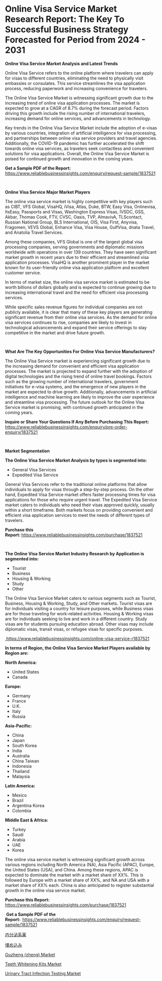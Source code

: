 <p><h1>Online Visa Service Market Research Report: The Key To Successful Business Strategy Forecasted for Period from 2024 - 2031</h1></p><p><strong>Online Visa Service Market Analysis and Latest Trends</strong></p>
<p><p>Online Visa Service refers to the online platform where travelers can apply for visas to different countries, eliminating the need to physically visit embassies or consulates. This service streamlines the visa application process, reducing paperwork and increasing convenience for travelers.</p><p>The Online Visa Service Market is witnessing significant growth due to the increasing trend of online visa application processes. The market is expected to grow at a CAGR of 8.7% during the forecast period. Factors driving this growth include the rising number of international travelers, increasing demand for online services, and advancements in technology. </p><p>Key trends in the Online Visa Service Market include the adoption of e-visas by various countries, integration of artificial intelligence for visa processing, and partnerships between online visa service providers and travel agencies. Additionally, the COVID-19 pandemic has further accelerated the shift towards online visa services, as travelers seek contactless and convenient solutions for visa applications. Overall, the Online Visa Service Market is poised for continued growth and innovation in the coming years.</p></p>
<p><strong>Get a Sample PDF of the Report:&nbsp;</strong> <a href="https://www.reliablebusinessinsights.com/enquiry/request-sample/1837521">https://www.reliablebusinessinsights.com/enquiry/request-sample/1837521</a></p>
<p>&nbsp;</p>
<p><strong>Online Visa Service Major Market Players</strong></p>
<p><p>The online visa service market is highly competitive with key players such as CIBT, VFS Global, VisaHQ, iVisa, Atlas, Duke, BTW, Easy Visa, Onlinevisa, ItsEasy, Passports and Visas, Washington Express Visas, IVSDC, GSS, Akbar, Thomas Cook, FTV, CVSC, Oasis, TVP, AlmavivA, TLScontact, Russian National Group, BLS International, OIS, Visa First, Anyvisa, Fragomen, VEVS Global, Enhance Visa, Visa House, GulfVisa, dnata Travel, and Anatolia Travel Services. </p><p>Among these companies, VFS Global is one of the largest global visa processing companies, serving governments and diplomatic missions worldwide with operations in over 139 countries. They have seen significant market growth in recent years due to their efficient and streamlined visa application processes. VisaHQ is another prominent player in the market known for its user-friendly online visa application platform and excellent customer service.</p><p>In terms of market size, the online visa service market is estimated to be worth billions of dollars globally and is expected to continue growing due to increasing international travel and the need for efficient visa processing services. </p><p>While specific sales revenue figures for individual companies are not publicly available, it is clear that many of these key players are generating significant revenue from their online visa services. As the demand for online visa services continues to rise, companies are likely to invest in technological advancements and expand their service offerings to stay competitive in the market and drive future growth.</p></p>
<p>&nbsp;</p>
<p><strong>What Are The Key Opportunities For Online Visa Service Manufacturers?</strong></p>
<p><p>The Online Visa Service market is experiencing significant growth due to the increasing demand for convenient and efficient visa application processes. The market is projected to expand further with the adoption of digital technologies and the rising trend of online travel bookings. Factors such as the growing number of international travelers, government initiatives for e-visa systems, and the emergence of new players in the market are expected to drive growth. Additionally, advancements in artificial intelligence and machine learning are likely to improve the user experience and streamline visa processing. The future outlook for the Online Visa Service market is promising, with continued growth anticipated in the coming years.</p></p>
<p><strong>Inquire or Share Your Questions If Any Before Purchasing This Report:</strong> <a href="https://www.reliablebusinessinsights.com/enquiry/pre-order-enquiry/1837521">https://www.reliablebusinessinsights.com/enquiry/pre-order-enquiry/1837521</a></p>
<p>&nbsp;</p>
<p><strong>Market Segmentation</strong></p>
<p><strong>The Online Visa Service Market Analysis by types is segmented into:</strong></p>
<p><ul><li>General Visa Services</li><li>Expedited Visa Service</li></ul></p>
<p><p>General Visa Services refer to the traditional online platforms that allow individuals to apply for visas through a step-by-step process. On the other hand, Expedited Visa Service market offers faster processing times for visa applications for those who require urgent travel. The Expedited Visa Service market caters to individuals who need their visas approved quickly, usually within a short timeframe. Both markets focus on providing convenient and efficient visa application services to meet the needs of different types of travelers.</p></p>
<p><strong>Purchase this Report:&nbsp;</strong><a href="https://www.reliablebusinessinsights.com/purchase/1837521">https://www.reliablebusinessinsights.com/purchase/1837521</a></p>
<p>&nbsp;</p>
<p><strong>The Online Visa Service Market Industry Research by Application is segmented into:</strong></p>
<p><ul><li>Tourist</li><li>Business</li><li>Housing & Working</li><li>Study</li><li>Other</li></ul></p>
<p><p>The Online Visa Service Market caters to various segments such as Tourist, Business, Housing & Working, Study, and Other markets. Tourist visas are for individuals visiting a country for leisure purposes, while Business visas are for those traveling for work-related activities. Housing & Working visas are for individuals seeking to live and work in a different country. Study visas are for students pursuing education abroad. Other visas may include diplomatic visas, transit visas, or refugee visas for specific purposes.</p></p>
<p><a href="https://www.reliablebusinessinsights.com/online-visa-service-r1837521">&nbsp;https://www.reliablebusinessinsights.com/online-visa-service-r1837521</a></p>
<p><strong>In terms of Region, the Online Visa Service Market Players available by Region are:</strong></p>
<p>
    <p> <strong> North America: </strong>
        <ul>
            <li>United States</li>
            <li>Canada</li>
        </ul>
        </p> 
    <p> <strong> Europe: </strong>
        <ul>
            <li>Germany</li>
            <li>France</li>
            <li>U.K.</li>
            <li>Italy</li>
            <li>Russia</li>
        </ul>
        </p> 
    <p> <strong> Asia-Pacific: </strong>
        <ul>
            <li>China</li>
            <li>Japan</li>
            <li>South Korea</li>
            <li>India</li>
            <li>Australia</li>
            <li>China Taiwan</li>
            <li>Indonesia</li>
            <li>Thailand</li>
            <li>Malaysia</li>
        </ul>
        </p> 
    <p> <strong> Latin America: </strong>
        <ul>
            <li>Mexico</li>
            <li>Brazil</li>
            <li>Argentina Korea</li>
            <li>Colombia</li>
        </ul>
        </p> 
    <p> <strong> Middle East & Africa: </strong>
        <ul>
            <li>Turkey</li>
            <li>Saudi</li>
            <li>Arabia</li>
            <li>UAE</li>
            <li>Korea</li>
        </ul>
    </p>
    </p>
<p><p>The online visa service market is witnessing significant growth across various regions including North America (NA), Asia Pacific (APAC), Europe, the United States (USA), and China. Among these regions, APAC is expected to dominate the market with a market share of XX%. This is followed by Europe with a market share of XX%, and NA and USA with a market share of XX% each. China is also anticipated to register substantial growth in the online visa service market.</p></p>
<p><strong>Purchase this Report: </strong><a href="https://www.reliablebusinessinsights.com/purchase/1837521">https://www.reliablebusinessinsights.com/purchase/1837521</a></p>
<p>&nbsp;<strong>Get a Sample PDF of the Report:&nbsp;&nbsp;</strong><a href="https://www.reliablebusinessinsights.com/enquiry/request-sample/1837521">https://www.reliablebusinessinsights.com/enquiry/request-sample/1837521</a></p>
<p><strong></strong></p>
<p><p><a href="https://github.com/vtbvgl20191192/Market-Research-Report-List-3/blob/main/7691076181287.md">内分泌系薬</a></p><p><a href="https://github.com/avwofrml53535/Market-Research-Report-List-3/blob/main/2227886181286.md">埋め込み</a></p><p><a href="https://www.linkedin.com/pulse/global-guzheng-zheng-market-trends-insights-growth-opportunities-pbsmc">Guzheng (zheng) Market</a></p><p><a href="https://www.linkedin.com/pulse/analyzing-teeth-whitening-kits-market-dynamics-growth-drivers-kf3wc">Teeth Whitening Kits Market</a></p><p><a href="https://github.com/Seman3302/Market-Research-Report-List-1/blob/main/urinary-tract-infection-testing-market.md">Urinary Tract Infection Testing Market</a></p></p>